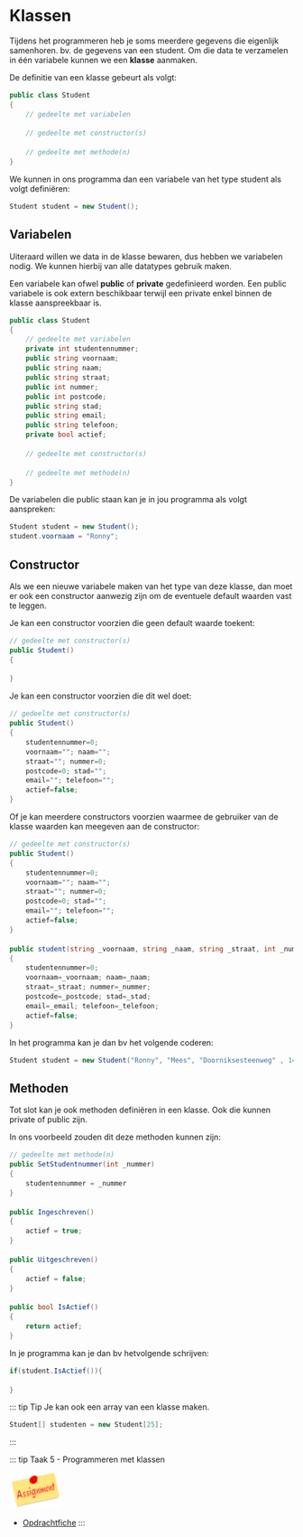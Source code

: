 # Klassen

Tijdens het programmeren heb je soms meerdere gegevens die eigenlijk samenhoren. bv. de gegevens van een student. Om die data te verzamelen in één variabele kunnen we een **klasse** aanmaken.

De definitie van een klasse gebeurt als volgt:

```csharp
public class Student
{
    // gedeelte met variabelen

    // gedeelte met constructor(s)

    // gedeelte met methode(n)    
}
```

We kunnen in ons programma dan een variabele van het type student als volgt definiëren:

```csharp
Student student = new Student();
```

## Variabelen

Uiteraard willen we data in de klasse bewaren, dus hebben we variabelen nodig. We kunnen hierbij van alle datatypes gebruik maken.

Een variabele kan ofwel **public** of **private** gedefinieerd worden.
Een public variabele is ook extern beschikbaar terwijl een private enkel binnen de klasse aanspreekbaar is.

```csharp
public class Student
{
    // gedeelte met variabelen
    private int studentennummer;
    public string voornaam;
    public string naam;
    public string straat;
    public int nummer;
    public int postcode;
    public string stad;
    public string email;
    public string telefoon;
    private bool actief;

    // gedeelte met constructor(s)

    // gedeelte met methode(n)    
}
```

De variabelen die public staan kan je in jou programma als volgt aanspreken:

```csharp
Student student = new Student();
student.voornaam = "Ronny";
```

## Constructor

Als we een nieuwe variabele maken van het type van deze klasse, dan moet er ook een constructor aanwezig zijn om de eventuele default waarden vast te leggen.

Je kan een constructor voorzien die geen default waarde toekent:

```csharp
// gedeelte met constructor(s)
public Student()
{

}
```
Je kan een constructor voorzien die dit wel doet:

```csharp
// gedeelte met constructor(s)
public Student()
{
    studentennummer=0;
    voornaam=""; naam=""; 
    straat=""; nummer=0;
    postcode=0; stad="";
    email=""; telefoon="";
    actief=false;
}
```

Of je kan meerdere constructors voorzien waarmee de gebruiker van de klasse waarden kan meegeven aan de constructor:

```csharp
// gedeelte met constructor(s)
public Student()
{
    studentennummer=0;
    voornaam=""; naam=""; 
    straat=""; nummer=0;
    postcode=0; stad="";
    email=""; telefoon="";
    actief=false;
}

public student(string _voornaam, string _naam, string _straat, int _nummer, int _postcode, string _stad, string _email, string _telefoon)
{
    studentennummer=0;
    voornaam=_voornaam; naam=_naam; 
    straat=_straat; nummer=_nummer;
    postcode=_postcode; stad=_stad;
    email=_email; telefoon=_telefoon;
    actief=false;
}
```

In het programma kan je dan bv het volgende coderen:

```csharp
Student student = new Student("Ronny", "Mees", "Doorniksesteenweg" , 145, 8500, "Kortrijk", "ronny.mees@vives.be", "0473/36.00.04");
```

## Methoden

Tot slot kan je ook methoden definiëren in een klasse. Ook die kunnen private of public zijn.

In ons voorbeeld zouden dit deze methoden kunnen zijn:

```csharp
// gedeelte met methode(n) 
public SetStudentnummer(int _nummer)
{
    studentennummer = _nummer
}

public Ingeschreven()
{
    actief = true;
}

public Uitgeschreven()
{
    actief = false;
}

public bool IsActief()
{
    return actief;
}
```

In je programma kan je dan bv hetvolgende schrijven:

```csharp
if(student.IsActief()){
    
}
```

::: tip Tip
Je kan ook een array van een klasse maken.
```csharp
Student[] studenten = new Student[25];
```
:::

::: tip Taak 5 - Programmeren met klassen

![download](./images/assignment.png)

* [Opdrachtfiche](assignment.html)
:::